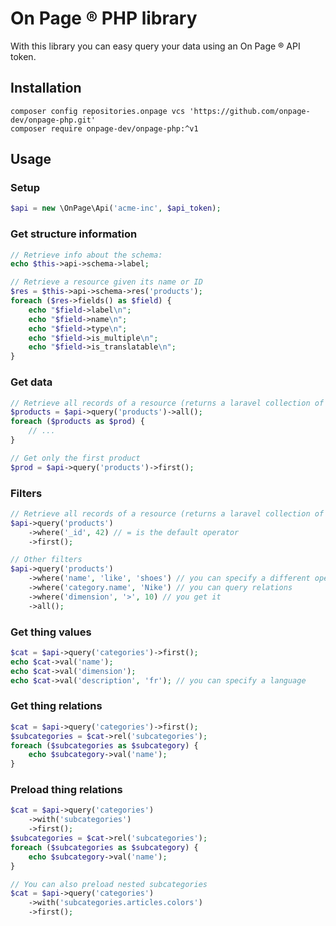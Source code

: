 # On Page ® PHP library

With this library you can easy query your data using an On Page ® API token.

## Installation
```
composer config repositories.onpage vcs 'https://github.com/onpage-dev/onpage-php.git'
composer require onpage-dev/onpage-php:^v1
```

## Usage

### Setup
```php
$api = new \OnPage\Api('acme-inc', $api_token);
```

### Get structure information
```php
// Retrieve info about the schema:
echo $this->api->schema->label;

// Retrieve a resource given its name or ID
$res = $this->api->schema->res('products');
foreach ($res->fields() as $field) {
    echo "$field->label\n";
    echo "$field->name\n";
    echo "$field->type\n";
    echo "$field->is_multiple\n";
    echo "$field->is_translatable\n";
}
```

### Get data
```php
// Retrieve all records of a resource (returns a laravel collection of \OnPage\Thing)
$products = $api->query('products')->all();
foreach ($products as $prod) {
    // ...
}

// Get only the first product
$prod = $api->query('products')->first();
```

### Filters
```php
// Retrieve all records of a resource (returns a laravel collection of \OnPage\Thing)
$api->query('products')
    ->where('_id', 42) // = is the default operator
    ->first();

// Other filters
$api->query('products')
    ->where('name', 'like', 'shoes') // you can specify a different operator
    ->where('category.name', 'Nike') // you can query relations
    ->where('dimension', '>', 10) // you get it
    ->all();
```

### Get thing values
```php
$cat = $api->query('categories')->first();
echo $cat->val('name');
echo $cat->val('dimension');
echo $cat->val('description', 'fr'); // you can specify a language
```

### Get thing relations
```php
$cat = $api->query('categories')->first();
$subcategories = $cat->rel('subcategories');
foreach ($subcategories as $subcategory) {
    echo $subcategory->val('name');
}
```

### Preload thing relations
```php
$cat = $api->query('categories')
    ->with('subcategories')
    ->first();
$subcategories = $cat->rel('subcategories');
foreach ($subcategories as $subcategory) {
    echo $subcategory->val('name');
}

// You can also preload nested subcategories
$cat = $api->query('categories')
    ->with('subcategories.articles.colors')
    ->first();
```

